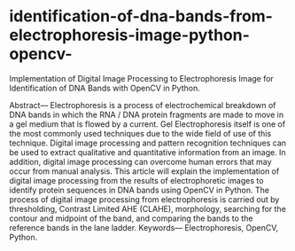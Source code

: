 # identification-of-dna-bands-from-electrophoresis-image-python-opencv-
Implementation of Digital Image Processing to Electrophoresis Image for Identification of DNA Bands with OpenCV in Python.

Abstract— Electrophoresis is a process of electrochemical breakdown of DNA bands in which the RNA / DNA protein fragments are made to move in a gel medium that is flowed by a current. Gel Electrophoresis itself is one of the most commonly used techniques due to the wide field of use of this technique. Digital image processing and pattern recognition techniques can be used to extract qualitative and quantitative information from an image. In addition, digital image processing can overcome human errors that may occur from manual analysis. This article will explain the implementation of digital image processing from the results of electrophoretic images to identify protein sequences in DNA bands using OpenCV in Python. The process of digital image processing from electrophoresis is carried out by thresholding, Contrast Limited AHE (CLAHE), morphology, searching for the contour and midpoint of the band, and comparing the bands to the reference bands in the lane ladder.
Keywords— Electrophoresis, OpenCV, Python.

